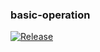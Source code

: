 ### basic-operation

<a href="https://gitee.com/falseutopia/get-jihuoma"><img alt="Release" src="https://img.shields.io/badge/license-BSD-black.svg"></a>

